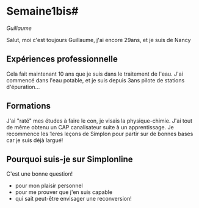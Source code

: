 # Semaine1bis# 
_Guillaume_  

Salut, moi c'est toujours Guillaume, j'ai encore 29ans, et je suis de Nancy  

## Expériences professionnelle

Cela fait maintenant 10 ans que je suis dans le traitement de l'eau.
J'ai commencé dans l'eau potable, et je suis depuis 3ans pilote de stations d'épuration...

## Formations

J'ai "raté" mes études à faire le con, je visais la physique-chimie.
J'ai tout de même obtenu un CAP canalisateur suite à un apprentissage.
Je recommence les 1eres leçons de Simplon pour partir sur de bonnes bases car je suis déjà largué!

## Pourquoi suis-je sur Simplonline

C'est une bonne question!

* pour mon plaisir personnel
* pour me prouver que j'en suis capable
* qui sait peut-être envisager une reconversion!
